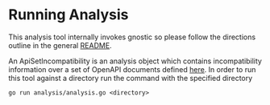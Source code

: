 # Running Analysis

This analysis tool internally invokes gnostic so please follow the directions outline in the general [README](https://github.com/thlib/gnostic-grpc/blob/master/README.md).

An ApiSetIncompatibility is an analysis object which contains incompatibility information over a set of OpenAPI documents defined [here](https://github.com/thlib/gnostic-grpc/blob/master/incompatibility/incompatibility-report.proto). In order to run this tool against a directory run the command with the specified directory


    go run analysis/analysis.go <directory>